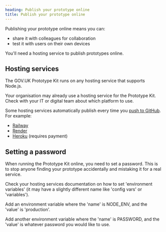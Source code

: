 ```yaml
---
heading: Publish your prototype online
title: Publish your prototype online
---
```


Publishing your prototype online means you can:
 - share it with colleagues for collaboration
 - test it with users on their own devices

You'll need a hosting service to publish prototypes online.

## Hosting services

The GOV.UK Prototype Kit runs on any hosting service that supports Node.js.

Your organisation may already use a hosting service for the Prototype Kit. Check with your IT or digital team about which platform to use.

Some hosting services automatically publish every time you [push to GitHub](/docs/github-desktop). For example:

 - [Railway](https://railway.app/new/github)
 - [Render](https://render.com/docs/github)
 - [Heroku](https://devcenter.heroku.com/articles/github-integration) (requires payment)

## Setting a password

When running the Prototype Kit online, you need to set a password. This is to stop anyone finding your prototype accidentally and mistaking it for a real service.

Check your hosting services documentation on how to set 'environment variables' (it may have a slightly different name like 'config vars' or 'variables').

Add an environment variable where the 'name' is NODE_ENV, and the 'value' is 'production'.

Add another environment variable where the 'name' is PASSWORD, and the 'value' is whatever password you would like to use.
